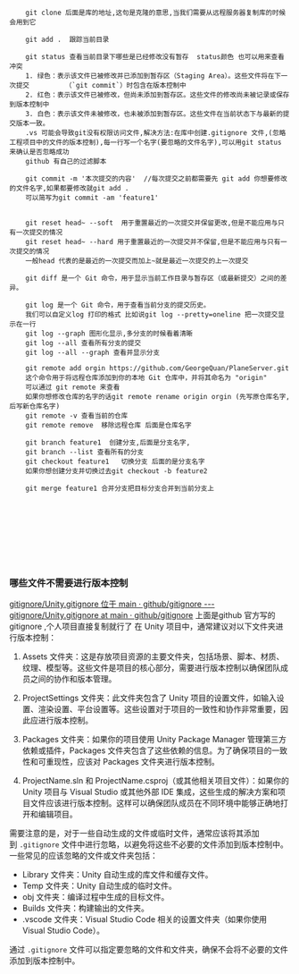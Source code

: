 ```
	git clone 后面是库的地址,这句是克隆的意思,当我们需要从远程服务器复制库的时候会用到它
	
	git add .  跟踪当前目录
	
	git status 查看当前目录下哪些是已经修改没有暂存  status颜色 也可以用来查看冲突
	1. 绿色：表示该文件已被修改并已添加到暂存区（Staging Area）。这些文件将在下一次提交         （`git commit`）时包含在版本控制中
	2. 红色：表示该文件已被修改，但尚未添加到暂存区。这些文件的修改尚未被记录或保存到版本控制中
	3. 白色：表示该文件未被修改，也未被添加到暂存区。这些文件在当前状态下与最新的提交版本一致。
	.vs 可能会导致git没有权限访问文件,解决方法:在库中创建.gitignore 文件,(忽略工程项目中的文件的版本控制),每一行写一个名字(要忽略的文件名字),可以用git status 来确认是否忽略成功
	github 有自己的过滤脚本  
	
	git commit -m '本次提交的内容'  //每次提交之前都需要先 git add 你想要修改的文件名字,如果都要修改就git add .    
	可以简写为git commit -am 'feature1'
	
	
	git reset head~ --soft  用于重置最近的一次提交并保留更改,但是不能应用与只有一次提交的情况
	git reset head~ --hard 用于重置最近的一次提交并不保留,但是不能应用与只有一次提交的情况
	一般head 代表的是最近的一次提交而加上~就是最近一次提交的上一次提交
	
	git diff 是一个 Git 命令，用于显示当前工作目录与暂存区（或最新提交）之间的差异。
	
	git log 是一个 Git 命令，用于查看当前分支的提交历史。
	我们可以自定义log 打印的格式 比如说git log --pretty=oneline 把一次提交显示在一行
	git log --graph 图形化显示,多分支的时候看着清晰
	git log --all 查看所有分支的提交
	git log --all --graph 查看并显示分支
	
	git remote add orgin https://github.com/GeorgeQuan/PlaneServer.git
	这个命令用于将远程仓库添加到你的本地 Git 仓库中，并将其命名为 "origin"
	可以通过 git remote 来查看
	如果你想修改仓库的名字的话git remote rename origin orgin (先写原仓库名字,后写新仓库名字)
	git remote -v 查看当前的仓库
	git remote remove  移除远程仓库 后面是仓库名字
	
	git branch feature1  创建分支,后面是分支名字,
	git branch --list 查看所有的分支
	git checkout feature1   切换分支 后面的是分支名字
	如果你想创建分支并切换过去git checkout -b feature2
	
	git merge feature1 合并分支把目标分支合并到当前分支上
	
	
 	

	
	
	
	
	
```
### 哪些文件不需要进行版本控制
[gitignore/Unity.gitignore 位于 main · github/gitignore --- gitignore/Unity.gitignore at main · github/gitignore](https://github.com/github/gitignore/blob/main/Unity.gitignore)
上面是github 官方写的gitignore ,个人项目直接复制就行了
在 Unity 项目中，通常建议对以下文件夹进行版本控制：

1. Assets 文件夹：这是存放项目资源的主要文件夹，包括场景、脚本、材质、纹理、模型等。这些文件是项目的核心部分，需要进行版本控制以确保团队成员之间的协作和版本管理。
    
2. ProjectSettings 文件夹：此文件夹包含了 Unity 项目的设置文件，如输入设置、渲染设置、平台设置等。这些设置对于项目的一致性和协作非常重要，因此应进行版本控制。
    
3. Packages 文件夹：如果你的项目使用 Unity Package Manager 管理第三方依赖或插件，Packages 文件夹包含了这些依赖的信息。为了确保项目的一致性和可重现性，应该对 Packages 文件夹进行版本控制。
    
4. ProjectName.sln 和 ProjectName.csproj（或其他相关项目文件）：如果你的 Unity 项目与 Visual Studio 或其他外部 IDE 集成，这些生成的解决方案和项目文件应该进行版本控制。这样可以确保团队成员在不同环境中能够正确地打开和编辑项目。
    

需要注意的是，对于一些自动生成的文件或临时文件，通常应该将其添加到 `.gitignore` 文件中进行忽略，以避免将这些不必要的文件添加到版本控制中。一些常见的应该忽略的文件或文件夹包括：

- Library 文件夹：Unity 自动生成的库文件和缓存文件。
- Temp 文件夹：Unity 自动生成的临时文件。
- obj 文件夹：编译过程中生成的目标文件。
- Builds 文件夹：构建输出的文件夹。
- .vscode 文件夹：Visual Studio Code 相关的设置文件夹（如果你使用 Visual Studio Code）。

通过 `.gitignore` 文件可以指定要忽略的文件和文件夹，确保不会将不必要的文件添加到版本控制中。
